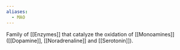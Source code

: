 ```yaml
---
aliases:
  - MAO
---
```

Family of [[Enzymes]] that catalyze the oxidation of [[Monoamines]] ([[Dopamine]], [[Noradrenaline]] and [[Serotonin]]).